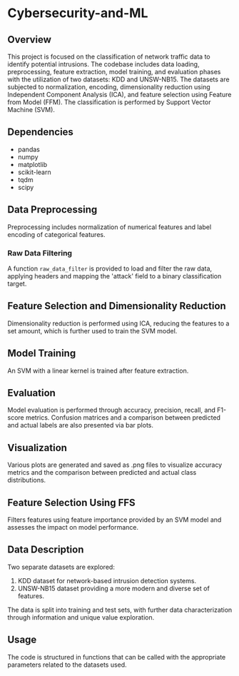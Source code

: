 # Cybersecurity-and-ML
## Overview
This project is focused on the classification of network traffic data to identify potential intrusions. The codebase includes data loading, preprocessing, feature extraction, model training, and evaluation phases with the utilization of two datasets: KDD and UNSW-NB15. The datasets are subjected to normalization, encoding, dimensionality reduction using Independent Component Analysis (ICA), and feature selection using Feature from Model (FFM). The classification is performed by Support Vector Machine (SVM).

## Dependencies
- pandas
- numpy
- matplotlib
- scikit-learn
- tqdm
- scipy

## Data Preprocessing
Preprocessing includes normalization of numerical features and label encoding of categorical features.

### Raw Data Filtering
A function `raw_data_filter` is provided to load and filter the raw data, applying headers and mapping the 'attack' field to a binary classification target.

## Feature Selection and Dimensionality Reduction
Dimensionality reduction is performed using ICA, reducing the features to a set amount, which is further used to train the SVM model.

## Model Training
An SVM with a linear kernel is trained after feature extraction.

## Evaluation
Model evaluation is performed through accuracy, precision, recall, and F1-score metrics. Confusion matrices and a comparison between predicted and actual labels are also presented via bar plots.

## Visualization
Various plots are generated and saved as .png files to visualize accuracy metrics and the comparison between predicted and actual class distributions.

## Feature Selection Using FFS
Filters features using feature importance provided by an SVM model and assesses the impact on model performance.

## Data Description
Two separate datasets are explored:
1. KDD dataset for network-based intrusion detection systems.
2. UNSW-NB15 dataset providing a more modern and diverse set of features.

The data is split into training and test sets, with further data characterization through information and unique value exploration.

## Usage
The code is structured in functions that can be called with the appropriate parameters related to the datasets used.

